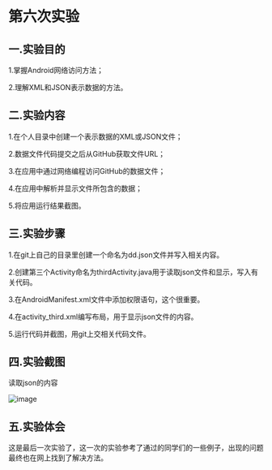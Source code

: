 # 第六次实验
 ## 一.实验目的
 
 1.掌握Android网络访问方法；    
 
 2.理解XML和JSON表示数据的方法。    
 
 ## 二.实验内容
 
1.在个人目录中创建一个表示数据的XML或JSON文件；

2.数据文件代码提交之后从GitHub获取文件URL；

3.在应用中通过网络编程访问GitHub的数据文件；

4.在应用中解析并显示文件所包含的数据；

5.将应用运行结果截图。
 
 ## 三.实验步骤
 
 1.在git上自己的目录里创建一个命名为dd.json文件并写入相关内容。

 2.创建第三个Activity命名为thirdActivity.java用于读取json文件和显示，写入有关代码。
 
 3.在AndroidManifest.xml文件中添加权限语句，这个很重要。
 
 4.在activity_third.xml编写布局，用于显示json文件的内容。
 
 5.运行代码并截图，用git上交相关代码文件。
 
 ## 四.实验截图
 读取json的内容
 
![image](https://github.com/liyanxian12/android-labs-2018/blob/master/com1614080901107/6-1.png)

 ## 五.实验体会
 
这是最后一次实验了，这一次的实验参考了通过的同学们的一些例子，出现的问题最终也在网上找到了解决方法。

